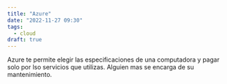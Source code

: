 ```yaml
---
title: "Azure"
date: "2022-11-27 09:30"
tags: 
  - cloud
draft: true
---
```

Azure te permite elegir las especificaciones de una computadora y pagar solo por lso servicios que utilizas. Alguien mas se encarga de su mantenimiento.